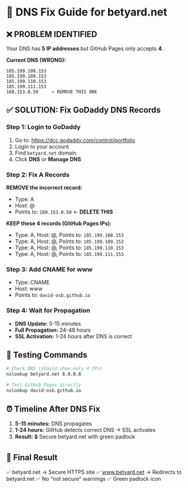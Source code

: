 # 🔧 DNS Fix Guide for betyard.net

## ❌ **PROBLEM IDENTIFIED**
Your DNS has **5 IP addresses** but GitHub Pages only accepts **4**.

**Current DNS (WRONG):**
```
185.199.108.153
185.199.109.153  
185.199.110.153
185.199.111.153
160.153.0.50     ← REMOVE THIS ONE
```

## ✅ **SOLUTION: Fix GoDaddy DNS Records**

### **Step 1: Login to GoDaddy**
1. Go to: https://dcc.godaddy.com/control/portfolio
2. Login to your account
3. Find `betyard.net` domain
4. Click **DNS** or **Manage DNS**

### **Step 2: Fix A Records**
**REMOVE the incorrect record:**
- Type: A
- Host: @
- Points to: `160.153.0.50` ← **DELETE THIS**

**KEEP these 4 records (GitHub Pages IPs):**
- Type: A, Host: @, Points to: `185.199.108.153`
- Type: A, Host: @, Points to: `185.199.109.153`
- Type: A, Host: @, Points to: `185.199.110.153`
- Type: A, Host: @, Points to: `185.199.111.153`

### **Step 3: Add CNAME for www**
- Type: CNAME
- Host: www
- Points to: `david-osb.github.io`

### **Step 4: Wait for Propagation**
- **DNS Update:** 5-15 minutes
- **Full Propagation:** 24-48 hours
- **SSL Activation:** 1-24 hours after DNS is correct

## 🧪 **Testing Commands**
```bash
# Check DNS (should show only 4 IPs)
nslookup betyard.net 8.8.8.8

# Test GitHub Pages directly
nslookup david-osb.github.io
```

## ⏰ **Timeline After DNS Fix**
1. **5-15 minutes:** DNS propagates
2. **1-24 hours:** GitHub detects correct DNS → SSL activates
3. **Result:** 🔒 Secure betyard.net with green padlock

## 🎯 **Final Result**
✅ betyard.net → Secure HTTPS site
✅ www.betyard.net → Redirects to betyard.net
✅ No "not secure" warnings
✅ Green padlock icon